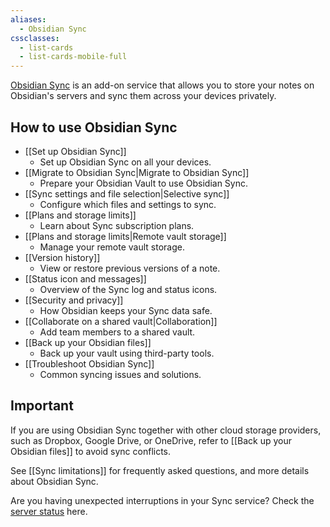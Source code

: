 ```yaml
---
aliases:
  - Obsidian Sync
cssclasses:
  - list-cards
  - list-cards-mobile-full
---
```


[Obsidian Sync](https://obsidian.md/sync) is an add-on service that allows you to store your notes on Obsidian's servers and sync them across your devices privately.

## How to use Obsidian Sync

- [[Set up Obsidian Sync]]
	- Set up Obsidian Sync on all your devices.
- [[Migrate to Obsidian Sync|Migrate to Obsidian Sync]]
	- Prepare your Obsidian Vault to use Obsidian Sync.
- [[Sync settings and file selection|Selective sync]]
	- Configure which files and settings to sync.
- [[Plans and storage limits]]
	- Learn about Sync subscription plans.
- [[Plans and storage limits|Remote vault storage]]
	- Manage your remote vault storage.
- [[Version history]]
	- View or restore previous versions of a note.
- [[Status icon and messages]]
	- Overview of the Sync log and status icons.
- [[Security and privacy]]
	- How Obsidian keeps your Sync data safe.
- [[Collaborate on a shared vault|Collaboration]]
	- Add team members to a shared vault.
- [[Back up your Obsidian files]]
	- Back up your vault using third-party tools.
- [[Troubleshoot Obsidian Sync]]
	- Common syncing issues and solutions.


## Important

If you are using Obsidian Sync together with other cloud storage providers, such as Dropbox, Google Drive, or OneDrive, refer to [[Back up your Obsidian files]] to avoid sync conflicts.

See [[Sync limitations]] for frequently asked questions, and more details about Obsidian Sync.

Are you having unexpected interruptions in your Sync service? Check the [server status](https://status.obsidian.md) here.
 
